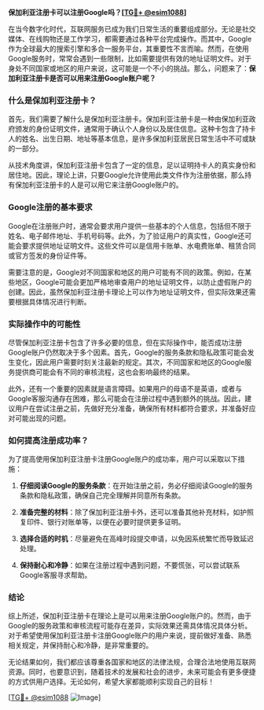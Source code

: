 **保加利亚注册卡可以注册Google吗？[[TG💪+ @esim1088](https://t.me/s/esim1088)]**

在当今数字化时代，互联网服务已成为我们日常生活的重要组成部分。无论是社交媒体、在线购物还是工作学习，都需要通过各种平台完成操作。而其中，Google作为全球最大的搜索引擎和多合一服务平台，其重要性不言而喻。然而，在使用Google服务时，常常会遇到一些限制，比如需要提供有效的地址证明文件。对于身处不同国家或地区的用户来说，这可能是一个不小的挑战。那么，问题来了：**保加利亚注册卡是否可以用来注册Google账户呢？**

### 什么是保加利亚注册卡？

首先，我们需要了解什么是保加利亚注册卡。保加利亚注册卡是一种由保加利亚政府颁发的身份证明文件，通常用于确认个人身份以及居住信息。这种卡包含了持卡人的姓名、出生日期、地址等基本信息，是许多保加利亚居民日常生活中不可或缺的一部分。

从技术角度讲，保加利亚注册卡包含了一定的信息，足以证明持卡人的真实身份和居住地。因此，理论上讲，只要Google允许使用此类文件作为注册依据，那么持有保加利亚注册卡的人是可以用它来注册Google账户的。

### Google注册的基本要求

Google在注册账户时，通常会要求用户提供一些基本的个人信息，包括但不限于姓名、电子邮件地址、手机号码等。此外，为了验证用户的真实性，Google还可能会要求提供地址证明文件。这些文件可以是信用卡账单、水电费账单、租赁合同或官方签发的身份证件等。

需要注意的是，Google对不同国家和地区的用户可能有不同的政策。例如，在某些地区，Google可能会更加严格地审查用户的地址证明文件，以防止虚假账户的创建。因此，虽然保加利亚注册卡理论上可以作为地址证明文件，但实际效果还需要根据具体情况进行判断。

### 实际操作中的可能性

尽管保加利亚注册卡包含了许多必要的信息，但在实际操作中，能否成功注册Google账户仍然取决于多个因素。首先，Google的服务条款和隐私政策可能会发生变化，因此用户需要时刻关注最新的规定。其次，不同国家和地区的Google服务提供商可能会有不同的审核流程，这也会影响最终的结果。

此外，还有一个重要的因素就是语言障碍。如果用户的母语不是英语，或者与Google客服沟通存在困难，那么可能会在注册过程中遇到额外的挑战。因此，建议用户在尝试注册之前，先做好充分准备，确保所有材料都符合要求，并准备好应对可能出现的问题。

### 如何提高注册成功率？

为了提高使用保加利亚注册卡注册Google账户的成功率，用户可以采取以下措施：

1. **仔细阅读Google的服务条款**：在开始注册之前，务必仔细阅读Google的服务条款和隐私政策，确保自己完全理解并同意所有条款。
   
2. **准备完整的材料**：除了保加利亚注册卡外，还可以准备其他补充材料，如护照复印件、银行对账单等，以便在必要时提供更多证明。

3. **选择合适的时机**：尽量避免在高峰时段提交申请，以免因系统繁忙而导致延迟处理。

4. **保持耐心和冷静**：如果在注册过程中遇到问题，不要慌张，可以尝试联系Google客服寻求帮助。

### 结论

综上所述，保加利亚注册卡在理论上是可以用来注册Google账户的。然而，由于Google的服务政策和审核流程可能存在差异，实际效果还需具体情况具体分析。对于希望使用保加利亚注册卡注册Google账户的用户来说，提前做好准备、熟悉相关规定，并保持耐心和冷静，是非常重要的。

无论结果如何，我们都应该尊重各国家和地区的法律法规，合理合法地使用互联网资源。同时，也要意识到，随着技术的发展和社会的进步，未来可能会有更多便捷的方式供用户选择。无论如何，希望大家都能顺利实现自己的目标！

[[TG💪+ @esim1088](https://t.me/s/esim1088) ![Image](https://i.postimg.cc/4NQfJmqS/Snipaste-2025-05-13-00-14-12.png)]
